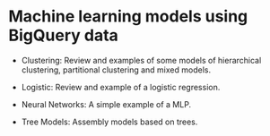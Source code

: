 # Machine learning models using BigQuery data

* Clustering: Review and examples of some models of hierarchical clustering, partitional clustering and mixed models.

* Logistic: Review and example of a logistic regression.

* Neural Networks: A simple example of a MLP.

* Tree Models: Assembly models based on trees.

